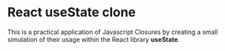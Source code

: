 # React useState clone
This is a practical application of Javascript Closures by creating a small simulation of their usage within the React library **useState**.
